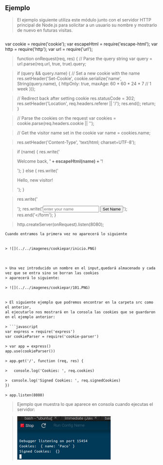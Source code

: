 ## Ejemplo 

> El ejemplo siguiente utiliza este módulo junto con el servidor HTTP principal 
de Node.js para solicitar a un usuario su nombre y mostrarlo de nuevo en futuras visitas.

> ```javascript
var cookie = require('cookie');
var escapeHtml = require('escape-html');
var http = require('http');
var url = require('url');
 
> function onRequest(req, res) {
  // Parse the query string 
  var query = url.parse(req.url, true, true).query;
 
>  if (query && query.name) {
    // Set a new cookie with the name 
    res.setHeader('Set-Cookie', cookie.serialize('name', String(query.name), {
      httpOnly: true,
      maxAge: 60 * 60 * 24 * 7 // 1 week 
    }));
    
 
>    // Redirect back after setting cookie 
    res.statusCode = 302;
    res.setHeader('Location', req.headers.referer || '/');
    res.end();
    return;
  }
 
>  // Parse the cookies on the request 
>  var cookies = cookie.parse(req.headers.cookie || '');
 
>  // Get the visitor name set in the cookie 
  var name = cookies.name;
  
 
>  res.setHeader('Content-Type', 'text/html; charset=UTF-8');
 
>  if (name) {
    res.write('<p>Welcome back, <b>' + escapeHtml(name) + '</b>!</p>');
  } 
  else {
    res.write('<p>Hello, new visitor!</p>');
  }
 
>  res.write('<form method="GET">');
  res.write('<input placeholder="enter your name" name="name"> <input type="submit" value="Set Name">');
  res.end('</form');
}
 
> http.createServer(onRequest).listen(8080);
```
Cuando entramos la primera vez no aparecerá lo siguiente


> ![](../../imagenes/cookiepar/inicio.PNG)



> Una vez introducido un nombre en el input,quedará almacenado y cada vez que se entra sino se borran las cookies
> aparecerá lo siguiente:

> ![](../../imagenes/cookiepar/101.PNG)


> El siguiente ejemplo que podremos encontrar en la carpeta src como el anterior,
al ejecutarlo nos mostrará en la consola las cookies que se guardaron en el ejemplo anterior:

> ```javascript
var express = require('express')
var cookieParser = require('cookie-parser')

> var app = express()
app.use(cookieParser())

> app.get('/', function (req, res) {
  
>   console.log('Cookies: ', req.cookies)

>  console.log('Signed Cookies: ', req.signedCookies)
})

> app.listen(8080)
```

> Ejemplo que muestra lo que aparece en consola cuando ejecutas el servidor:

> ![](../../imagenes/cookiepar/102.PNG)